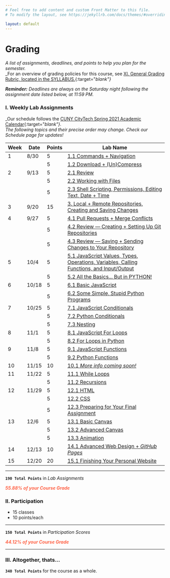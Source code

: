 ```yaml
---
# Feel free to add content and custom Front Matter to this file.
# To modify the layout, see https://jekyllrb.com/docs/themes/#overriding-theme-defaults

layout: default
---
```


# Grading
_A list of assignments, deadlines, and points to help you plan for the semester._  
_For an overview of grading policies for this course, see [XI. General Grading Rubric, located in the SYLLABUS.](index.html){:target="_blank"}_  

<div class="instructornote">
<p markdown="span"><em><b>Reminder:</b> Deadlines are always on the Saturday night following the assignment date listed below, at 11:59 PM.</em></p></div>
<!-- _**Reminder:** Deadlines are always on the Saturday night at 11:59 PM following the assignment date listed below._   -->

### I. Weekly Lab Assignments

_Our schedule follows the [CUNY CityTech Spring 2021 Academic Calendar](https://www.citytech.cuny.edu/registrar/docs/spring_2021.pdf){:target="_blank"}._   
_The following topics and their precise order may change. Check our Schedule page for updates!_  

<div class="schedulingtable">
<table>
<colgroup>
<col width="5%" />
<col width="10%" />
<col width="5%" />
<col width="80%" />
</colgroup>
<thead>
<tr class="header">
<th>Week</th>
<th>Date</th>
<th>Points</th>
<th>Lab Name</th>
</tr>
</thead>
<tbody>
<tr>
<td markdown="span">1</td>
<td markdown="span">8/30</td>
<td markdown="span">5</td>
<td markdown="span"><a href="/Goldford-MTEC1003/schedule.html#w1" target="_blank">1.1 Commands + Navigation</a></td>
</tr>
<tr>
<td markdown="span"></td>
<td markdown="span"></td>
<td markdown="span">5</td>
<td markdown="span"><a href="/Goldford-MTEC1003/schedule.html#w1" target="_blank">1.2 Download + (Un)Compress</a></td>
</tr>
<tr>
<td markdown="span">2</td>
<td markdown="span">9/13</td>
<td markdown="span">5</td>
<td markdown="span"><a href="/Goldford-MTEC1003/schedule.html#w2" target="_blank">2.1 Review</a></td>
</tr>
<tr>
<td markdown="span"></td>
<td markdown="span"></td>
<td markdown="span">5</td>
<td markdown="span"><a href="/Goldford-MTEC1003/schedule.html#w2" target="_blank">2.2 Working with Files</a></td>
</tr>
<tr>
<td markdown="span"></td>
<td markdown="span"></td>
<td markdown="span">5</td>
<td markdown="span"><a href="/Goldford-MTEC1003/schedule.html#w2" target="_blank">2.3 Shell Scripting, Permissions, Editing Text, Date + Time</a></td>
</tr>
<tr>
<td markdown="span">3</td>
<td markdown="span">9/20</td>
<td markdown="span">15</td>
<td markdown="span"><a href="/Goldford-MTEC1003/schedule.html#w3" target="_blank">3. Local + Remote Repositories, Creating and Saving Changes</a></td>
</tr>
<tr>
<td markdown="span">4</td>
<td markdown="span">9/27</td>
<td markdown="span">5</td>
<td markdown="span"><a href="/Goldford-MTEC1003/schedule.html#w4" target="_blank">4.1 Pull Requests + Merge Conflicts</a></td>
</tr>
<tr>
<td markdown="span"></td>
<td markdown="span"></td>
<td markdown="span">5</td>
<td markdown="span"><a href="/Goldford-MTEC1003/schedule.html#w4" target="_blank">4.2 Review — Creating + Setting Up Git Repositories</a></td>
</tr>
<tr>
<td markdown="span"></td>
<td markdown="span"></td>
<td markdown="span">5</td>
<td markdown="span"><a href="/Goldford-MTEC1003/schedule.html#w4" target="_blank">4.3 Review — Saving + Sending Changes to Your Repository</a></td>
</tr>
<tr>
<td markdown="span">5</td>
<td markdown="span">10/4</td>
<td markdown="span">5</td>
<td markdown="span"><a href="/Goldford-MTEC1003/schedule.html#w5" target="_blank">5.1 JavaScript Values, Types, Operations, Variables, Calling Functions, and Input/Output</a></td>
</tr>
<tr>
<td markdown="span"></td>
<td markdown="span"></td>
<td markdown="span">5</td>
<td markdown="span"><a href="/Goldford-MTEC1003/schedule.html#w5" target="_blank">5.2 All the Basics... But in PYTHON!</a></td>
</tr>
<tr>
<td markdown="span">6</td>
<td markdown="span">10/18</td>
<td markdown="span">5</td>
<td markdown="span"><a href="/Goldford-MTEC1003/schedule.html#w6" target="_blank">6.1 Basic JavaScript</a></td>
</tr>
<tr>
<td markdown="span"></td>
<td markdown="span"></td>
<td markdown="span">5</td>
<td markdown="span"><a href="/Goldford-MTEC1003/schedule.html#w6" target="_blank">6.2 Some Simple, Stupid Python Programs</a></td>
</tr>
<tr>
<td markdown="span">7</td>
<td markdown="span">10/25</td>
<td markdown="span">5</td>
<td markdown="span"><a href="/Goldford-MTEC1003/schedule.html#w7" target="_blank">7.1 JavaScript Conditionals</a></td>
</tr>
<tr>
<td markdown="span"></td>
<td markdown="span"></td>
<td markdown="span">5</td>
<td markdown="span"><a href="/Goldford-MTEC1003/schedule.html#w7" target="_blank">7.2 Python Conditionals</a></td>
</tr>
<tr>
<td markdown="span"></td>
<td markdown="span"></td>
<td markdown="span">5</td>
<td markdown="span"><a href="/Goldford-MTEC1003/schedule.html#w7" target="_blank">7.3 Nesting</a></td>
</tr>
<tr>
<td markdown="span">8</td>
<td markdown="span">11/1</td>
<td markdown="span">5</td>
<td markdown="span"><a href="/Goldford-MTEC1003/schedule.html#w8" target="_blank">8.1 JavaScript For Loops</a></td>
</tr>
<tr>
<td markdown="span"></td>
<td markdown="span"></td>
<td markdown="span">5</td>
<td markdown="span"><a href="/Goldford-MTEC1003/schedule.html#w8" target="_blank">8.2 For Loops in Python</a></td>
</tr>
<tr>
<td markdown="span">9</td>
<td markdown="span">11/8</td>
<td markdown="span">5</td>
<td markdown="span"><a href="/Goldford-MTEC1003/schedule.html#w9" target="_blank">9.1 JavaScript Functions</a></td>
</tr>
<tr>
<td markdown="span"></td>
<td markdown="span"></td>
<td markdown="span">5</td>
<td markdown="span"><a href="/Goldford-MTEC1003/schedule.html#w9" target="_blank">9.2 Python Functions</a></td>
</tr>
<tr>
<td markdown="span">10</td>
<td markdown="span">11/15</td>
<td markdown="span">10</td>
<td markdown="span"><a href="/Goldford-MTEC1003/schedule.html#w10" target="_blank">10.1 <i>More info coming soon!</i></a></td>
</tr>
<tr>
<td markdown="span">11</td>
<td markdown="span">11/22</td>
<td markdown="span">5</td>
<td markdown="span"><a href="/Goldford-MTEC1003/schedule.html#w11" target="_blank">11.1 While Loops</a></td>
</tr>
<tr>
<td markdown="span"></td>
<td markdown="span"></td>
<td markdown="span">5</td>
<td markdown="span"><a href="/Goldford-MTEC1003/schedule.html#w11" target="_blank">11.2 Recursions</a></td>
</tr>
<tr>
<td markdown="span">12</td>
<td markdown="span">11/29</td>
<td markdown="span">5</td>
<td markdown="span"><a href="/Goldford-MTEC1003/schedule.html#w12" target="_blank">12.1 HTML</a></td>
</tr>
<tr>
<td markdown="span"></td>
<td markdown="span"></td>
<td markdown="span">5</td>
<td markdown="span"><a href="/Goldford-MTEC1003/schedule.html#w12" target="_blank">12.2 CSS</a></td>
</tr>
<tr>
<td markdown="span"></td>
<td markdown="span"></td>
<td markdown="span">5</td>
<td markdown="span"><a href="/Goldford-MTEC1003/schedule.html#w12" target="_blank">12.3 Preparing for Your Final Assignment</a></td>
</tr>
<tr>
<td markdown="span">13</td>
<td markdown="span">12/6</td>
<td markdown="span">5</td>
<td markdown="span"><a href="/Goldford-MTEC1003/schedule.html#w13" target="_blank">13.1 Basic Canvas</a></td>
</tr>
<tr>
<td markdown="span"></td>
<td markdown="span"></td>
<td markdown="span">5</td>
<td markdown="span"><a href="/Goldford-MTEC1003/schedule.html#w13" target="_blank">13.2 Advanced Canvas</a></td>
</tr>
<tr>
<td markdown="span"></td>
<td markdown="span"></td>
<td markdown="span">5</td>
<td markdown="span"><a href="/Goldford-MTEC1003/schedule.html#w13" target="_blank">13.3 Animation</a></td>
</tr>
<tr>
<td markdown="span">14</td>
<td markdown="span">12/13</td>
<td markdown="span">10</td>
<td markdown="span"><a href="/Goldford-MTEC1003/schedule.html#w14" target="_blank">14.1 Advanced Web Design + <i>GitHub Pages</i></a></td>
</tr>
<tr>
<td markdown="span">15</td>
<td markdown="span">12/20</td>
<td markdown="span">20</td>
<td markdown="span"><a href="/Goldford-MTEC1003/schedule.html#w14" target="_blank">15.1 Finishing Your Personal Website</a></td>
</tr>
</tbody>
</table>
</div>

* * *

**`190 Total Points`** in _Lab Assignments_  
<p style="color:Tomato;"><b><i>55.88% of your Course Grade</i></b></p>  

### II. Participation  

* 15 classes  
* 10 points/each  

* * *

**`150 Total Points`** in _Participation Scores_  
<p style="color:Tomato;"><b><i>44.12% of your Course Grade</i></b></p>  

* * *

### III. Altogether, thats...

**`340 Total Points`** for the course as a whole.
